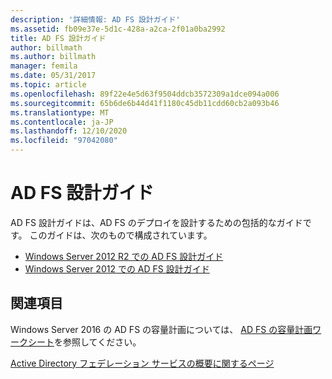 ```yaml
---
description: '詳細情報: AD FS 設計ガイド'
ms.assetid: fb09e37e-5d1c-428a-a2ca-2f01a0ba2992
title: AD FS 設計ガイド
author: billmath
ms.author: billmath
manager: femila
ms.date: 05/31/2017
ms.topic: article
ms.openlocfilehash: 89f22e4e5d63f9504ddcb3572309a1dce094a006
ms.sourcegitcommit: 65b6de6b44d41f1180c45db11cdd60cb2a093b46
ms.translationtype: MT
ms.contentlocale: ja-JP
ms.lasthandoff: 12/10/2020
ms.locfileid: "97042080"
---
```

# <a name="ad-fs-design-guide"></a>AD FS 設計ガイド



AD FS 設計ガイドは、AD FS のデプロイを設計するための包括的なガイドです。  このガイドは、次のもので構成されています。

-   [Windows Server 2012 R2 での AD FS 設計ガイド](AD-FS-Design-Guide-in-Windows-Server-2012-R2.md)
-   [Windows Server 2012 での AD FS 設計ガイド](AD-FS-Design-Guide-in-Windows-Server-2012.md)



## <a name="see-also"></a>関連項目
Windows Server 2016 の AD FS の容量計画については、 [AD FS の容量計画ワークシート](https://adfsdocs.blob.core.windows.net/adfs/ADFSCapacity2016.xlsx)を参照してください。

[Active Directory フェデレーション サービスの概要に関するページ](../../Active-Directory-Federation-Services.md)
